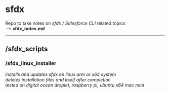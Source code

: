 # sfdx
Repo to take notes on *sfdx / Salesforce CLI* related topics <br>
--> **sfdx_notes.md** <br>

----

## /sfdx_scripts
### /sfdx_linux_installer
*installs and updates sfdx on linux arm or x64 system <br>
deletes installation files and itself after completion <br> 
tested on digital ocean droplet, raspberry pi, ubuntu x64 mac mini* <br>


